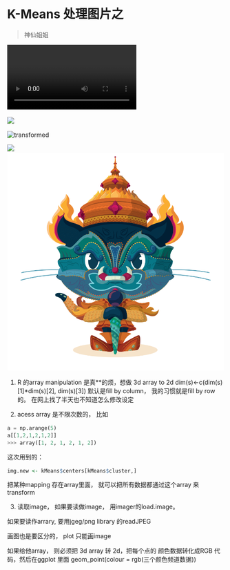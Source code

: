 # K-Means 处理图片之
> 神仙姐姐


![original](https://i.imgur.com/7IJgVR6.mp4)

<img src='https://i.imgur.com/IwVg1ND.jpg'></img> 

![transformed](https://i.imgur.com/IwVg1ND.jpg)

![](https://kinsta.com/wp-content/uploads/2019/08/jpg-vs-jpeg-360x180.jpg)
<img src='https://github.com/travelwithwind/STA314/blob/master/images/yaktocat.png'></img> 



1. R 的array manipulation 是真**的烦，想做 3d array to 2d
dim(s)<-c(dim(s)[1]*dim(s)[2], dim(s)[3]) 
默认是fill by column， 我的习惯就是fill by row的。 在网上找了半天也不知道怎么修改设定


2. acess array 是不限次数的， 比如

```python
a = np.arange(5)
a[[1,2,1,2,1,2]]
>>> array([1, 2, 1, 2, 1, 2])
```

这次用到的：
```R
img.new <- kMeans$centers[kMeans$cluster,]
```

把某种mapping 存在array里面， 就可以把所有数据都通过这个array 来transform



3. 读取image， 如果要读做image， 用imager的load.image。

如果要读作arrary, 要用jgeg/png library 的readJPEG

画图也是要区分的， plot 只能画image

如果给他array， 则必须把 3d array 转 2d，把每个点的 颜色数据转化成RGB 代码，然后在ggplot 里面 geom_point(colour = rgb(三个颜色频道数据))
